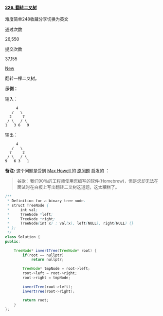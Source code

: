 #### [226. 翻转二叉树](https://leetcode-cn.com/problems/invert-binary-tree/)

难度简单248收藏分享切换为英文

通过次数

26,550



提交次数

37,155





[New](https://leetcode-cn.com/problems/invert-binary-tree/solution/)



翻转一棵二叉树。

**示例：**

输入：

```
     4
   /   \
  2     7
 / \   / \
1   3 6   9
```

输出：

```
     4
   /   \
  7     2
 / \   / \
9   6 3   1
```

**备注:**
这个问题是受到 [Max Howell ](https://twitter.com/mxcl)的 [原问题](https://twitter.com/mxcl/status/608682016205344768) 启发的 ：

> 谷歌：我们90％的工程师使用您编写的软件(Homebrew)，但是您却无法在面试时在白板上写出翻转二叉树这道题，这太糟糕了。



```java
/**
 * Definition for a binary tree node.
 * struct TreeNode {
 *     int val;
 *     TreeNode *left;
 *     TreeNode *right;
 *     TreeNode(int x) : val(x), left(NULL), right(NULL) {}
 * };
 */
class Solution {
public:
    
    TreeNode* invertTree(TreeNode* root) {
        if(root == nullptr)
            return nullptr;
        
        TreeNode* tmpNode = root->left;
        root->left = root->right;
        root->right = tmpNode;
        
        invertTree(root->left);
        invertTree(root->right);
        
        return root;
    }
};
```

